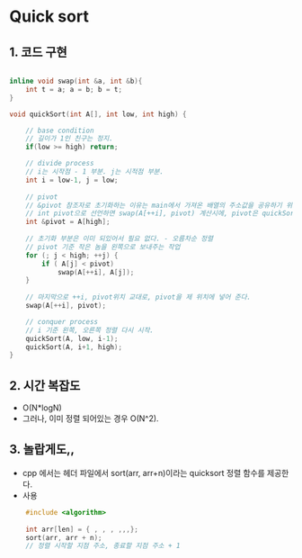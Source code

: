 # Quick sort

## 1. 코드 구현

```cpp

inline void swap(int &a, int &b){
    int t = a; a = b; b = t;
}

void quickSort(int A[], int low, int high) {

    // base condition
    // 길이가 1인 친구는 정지.
    if(low >= high) return;

    // divide process
    // i는 시작점 - 1 부분. j는 시적점 부분.
    int i = low-1, j = low;
    
    // pivot
    // &pivot 참조자로 초기화하는 이유는 main에서 가져온 배열의 주소값을 공유하기 위해서 이다.
    // int pivot으로 선언하면 swap(A[++i], pivot) 계산시에, pivot은 quickSort 안에서 한시적으로 생성된 메모리 이므로 정보가 pivot에서 A[++i]로만 넘어간다.
    int &pivot = A[high];
    
    // 초기화 부분은 이미 되있어서 필요 없다. - 오름차순 정렬
    // pivot 기준 작은 놈을 왼쪽으로 보내주는 작업
    for (; j < high; ++j) {
        if ( A[j] < pivot)
            swap(A[++i], A[j]);
    }
    
    // 마지막으로 ++i, pivot위치 교대로, pivot을 제 위치에 넣어 준다.
    swap(A[++i], pivot);

    // conquer process
    // i 기준 왼쪽, 오른쪽 정렬 다시 시작.
    quickSort(A, low, i-1);
    quickSort(A, i+1, high);
}

```

## 2. 시간 복잡도
 - O(N\*logN)
 - 그러나, 이미 정렬 되어있는 경우 O(N^2).
 
## 3. 놀랍게도,,
 - cpp 에서는 <algorithm> 헤더 파일에서 sort(arr, arr+n)이라는 quicksort 정렬 함수를 제공한다.
 - 사용
```cpp
    #include <algorithm>
    
    int arr[len] = { , , , ,,,};
    sort(arr, arr + n);
    // 정렬 시작할 지점 주소, 종료할 지점 주소 + 1
```
    

